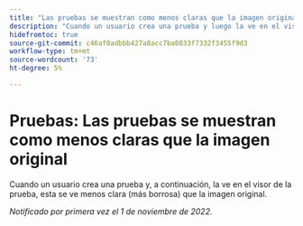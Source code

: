 ```yaml
---
title: "Las pruebas se muestran como menos claras que la imagen original"
description: "Cuando un usuario crea una prueba y luego la ve en el visor de pruebas, esta se ve menos clara (más borrosa) que la imagen original."
hidefromtoc: true
source-git-commit: c46af0adbbb427a8acc7ba0833f7332f3455f9d3
workflow-type: tm+mt
source-wordcount: '73'
ht-degree: 5%

---
```



# Pruebas: Las pruebas se muestran como menos claras que la imagen original

<!--This is on both the WF and WFP TOCs-->

Cuando un usuario crea una prueba y, a continuación, la ve en el visor de la prueba, esta se ve menos clara (más borrosa) que la imagen original.

_Notificado por primera vez el 1 de noviembre de 2022._

